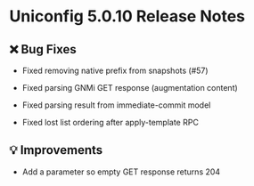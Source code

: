 # Uniconfig 5.0.10 Release Notes

## :x: Bug Fixes

- Fixed removing native prefix from snapshots (#57)

- Fixed parsing GNMi GET response (augmentation content)

- Fixed parsing result from immediate-commit model

- Fixed lost list ordering after apply-template RPC

## :bulb: Improvements

- Add a parameter so empty GET response returns 204
 
